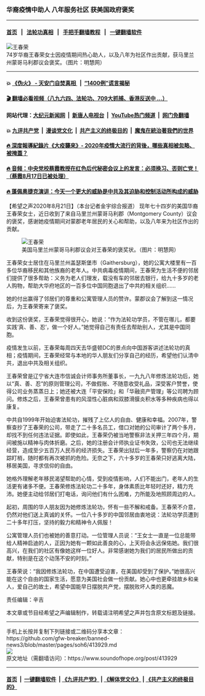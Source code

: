 ### 华裔疫情中助人 八年服务社区 获美国政府褒奖
------------------------

#### [首页](https://github.com/gfw-breaker/banned-news3/blob/master/README.md) &nbsp;&nbsp;|&nbsp;&nbsp; [法轮功真相](https://github.com/begood0513/basic/blob/master/README.md)  &nbsp;&nbsp;|&nbsp;&nbsp; [手把手翻墙教程](https://github.com/gfw-breaker/guides/wiki)  &nbsp;&nbsp;|&nbsp;&nbsp; [一键翻墙软件](https://github.com/gfw-breaker/nogfw/blob/master/README.md)  



<div><img alt="王春荣" src="https://img.soundofhope.org/2020-08/2020-8-20-maryland-reward_01-1598050410285.jpg"/>
<br/><figcaption class="caption">
 74岁华裔王春荣女士因疫情期间热心助人，以及八年为社区作出贡献，获马里兰州蒙哥马利郡议会褒奖。（图片：明慧网）
</figcaption></div><hr/>

#### 💥 [《伪火》 - 天安门自焚真相 ](http://141.164.51.119:10000/videos/blog/weihuo.html)&nbsp; |&nbsp; [“1400例”谎言揭秘  ](http://141.164.51.119:10000/videos/blog/jiexi1400.html)

#### [ 🎬  翻墙必看视频（八九六四、法轮功、709大抓捕、香港反送中 ...）](https://github.com/gfw-breaker/links/blob/master/banned.md)

#### 网站代理：[大纪元新闻网](http://167.172.10.89:10080/gb/) &nbsp;|&nbsp; [新唐人电视台](http://167.172.10.89:8808/gb/)  &nbsp;|&nbsp; [YouTube热门频道](http://158.247.203.241/youtube.html) &nbsp;|&nbsp; [网门免翻墙](http://158.247.203.241:11000/show.aspx?name=ogHome)

#### 💥 [九评共产党](http://141.164.51.119:10000/videos/res/jiuping/)&nbsp; |&nbsp; [漫谈党文化](http://141.164.51.119:10000/videos/res/mtdwh/)&nbsp; |&nbsp; [共产主义的终极目的](http://141.164.51.119:10000/videos/res/zjmd/)&nbsp; |&nbsp; [魔鬼在統治著我們的世界](http://141.164.51.119:10000/videos/res/TheSpecter/)  

#### [ 🔥  深度報導紀錄片《大疫襲來》- 2020年疫情大流行的背後，哪些真相被忽略、被掩蓋？](http://141.164.51.119:10000/videos/news/../corona/index.html)

#### [ 🔥  音频：中央党校蔡霞教授在红色后代秘密会议上的发言：必须换习、否则亡党！（蔡霞8月17日已被处理）](http://141.164.51.119:10000/videos/news/caixia.html)

#### [ 🔥  蓬佩奥捷克演讲：今天一个更大的威胁是中共及其迫胁和控制活动所构成的威胁](http://141.164.51.119:10000/videos/news/pompeo6.html)

<div><div class="Content__Wrapper sc-1bvya0-0 grZQxZ">
 <p class="meta-top">
  <span class="meta">
   【希望之声2020年8月21日】（本台记者金宇综合报道）
  </span>
  现年七十四岁的美国华裔王春荣女士，近日收到了来自马里兰州蒙哥马利郡（Montgomery County）议会的褒奖，感谢她疫情期间对蒙郡老年居民的关心和帮助，以及八年来为社区作出的贡献。
 </p>
 <figure class="OImage__StyledFigure-sc-1lfley0-0 hHSfVg">
  <img alt="王春荣" src="https://img.soundofhope.org/2020-08/2020-8-20-maryland-reward_02--ss-1598050282022.jpg"/>
  <br/><figcaption>
   美国马里兰州蒙哥马利郡议会对王春荣的褒奖状。（图片：明慧网）
  </figcaption>
 </figure>
 <p>
  王春荣女士居住在马里兰州盖瑟斯堡市（Gaithersburg），她的公寓大楼里有一百多位华裔移民和其他族裔的老年人。中共病毒疫情期间，王春荣为生活不便的邻居们提供了很多帮助：义务为老人们理发，载没有车的邻居去银行，给九十多岁的老人购物，帮助大华府地区的一百多位中国同胞退出了中共的相关组织……
 </p>
 <div class="AD_Embed__Wrap-sc-1xslmin-0 igMuqX module desktop">
  <div>
  </div>
 </div>
 <p>
  她的付出赢得了邻居们的尊重和公寓管理人员的赞许。蒙郡议会了解到这一情况后，为王春荣寄来了褒奖。
 </p>
 <p>
  收到这份褒奖，王春荣觉得很开心，她说：“作为法轮功学员，不管在哪儿，都要实践‘真、善、忍’，做一个好人。”她觉得自己有责任去帮助别人，尤其是中国同胞。
 </p>
 <p>
  疫情发生以前，王春荣每周四天去华盛顿DC的景点向中国游客讲述法轮功的真相；疫情期间，王春荣经常与本地的华人朋友们分享自己的经历，希望他们认清中共，退出中共及相关组织。
 </p>
 <p>
  王春荣曾是辽宁省大连市信诚会计师事务所董事长，一九九八年修炼法轮功后，她以“真、善、忍”的原则管理公司，不做假账、不随意收受礼品，深受客户赞誉，使得公司业务蒸蒸日上；她还被大连「平安保险」和「华融资产管理」等公司聘为顾问。修炼之后，王春荣曾患有的风湿性心脏病和双膝滑膜炎积水等多种疾病也得以康复。
 </p>
 <p>
  中共自1999年开始迫害法轮功，摧残了上亿人的自由、健康和幸福。2007年，警察查抄了王春荣的公司，带走了二十多名员工，借口对她的公司审计了两个多月，却找不到任何违法证据。即使如此，王春荣仍被当地警察非法关押三年四个月，期间被施以精神与肉体折磨。之后，她的注册会计师执业证书失效，公司也无法继续经营，造成至少五百万人民币的经济损失。王春荣出狱后一年多，警察仍在对她跟踪盯梢，随时都有再次被抓的危险。无奈之下，六十多岁的王春荣只好逃离大陆，移居美国，寻求信仰的自由。
 </p>
 <p>
  她格外理解老年移民渴望帮助的心情，受到疫情影响，人们不能出门，老年人的生活更有诸多不便。王春荣修炼法轮功二十多年，身体素质比年轻时还好，精力充沛。她便主动给邻居们打电话，询问他们有什么困难，力所能及地照顾周边的人。
 </p>
 <p>
  起初，周围的华人朋友因为她修炼法轮功，怀有一些不解和戒备。王春荣不介意，仍然对他们送上真诚的关怀。一位八十多岁的中国邻居由衷地说：法轮功学员遭到二十多年打压，坚持的毅力和精神令人佩服！
 </p>
 <p>
  公寓管理人员们也被她的善意打动。一位管理人员说：“王女士一直是一位总能带给人精神启迪的人，正因为她有一颗如此善良的心，上天将会永远保佑她。我们很高兴，在我们的社区有像她这样一位好人。非常感谢她为我们的居民所做出的贡献，特别是在这个动荡不安的时刻。”
 </p>
 <p>
  王春荣说：“我因修炼法轮功，在中国遭受迫害，在美国却受到了保护。”她很高兴能在这个自由的国家生活，愿意为美国社会做一份贡献。她心中也更牵挂故乡和亲人，爱自己的故土，希望中国能早日摆脱共产党，摆脱败坏人类的恶魔。
 </p>
 <p class="meta-btm">
  责任编辑：辛吉
 </p>
 <p class="meta-btm">
  本文章或节目经希望之声编辑制作，转载请注明希望之声并包含原文标题及链接。
 </p>
</div>
</div>
<hr/>
手机上长按并复制下列链接或二维码分享本文章：<br/>
https://github.com/gfw-breaker/banned-news3/blob/master/pages/soh6/413929.md <br/>
<a href='https://github.com/gfw-breaker/banned-news3/blob/master/pages/soh6/413929.md'><img src='https://github.com/gfw-breaker/banned-news3/blob/master/pages/soh6/413929.md.png'/></a> <br/>
原文地址（需翻墙访问）：https://www.soundofhope.org/post/413929


------------------------
#### [首页](https://github.com/gfw-breaker/banned-news3/blob/master/README.md) &nbsp;|&nbsp; [一键翻墙软件](https://github.com/gfw-breaker/nogfw/blob/master/README.md) &nbsp;| [《九评共产党》](https://github.com/gfw-breaker/9ping.md/blob/master/README.md#九评之一评共产党是什么) | [《解体党文化》](https://github.com/gfw-breaker/jtdwh.md/blob/master/README.md) | [《共产主义的终极目的》](https://github.com/gfw-breaker/gczydzjmd.md/blob/master/README.md)


<img src='http://gfw-breaker.win/banned-news3/pages/soh6/413929.md' width='0px' height='0px'/>